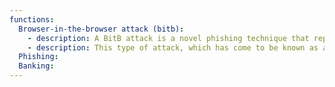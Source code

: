 ```yaml
---
functions:
  Browser-in-the-browser attack (bitb):
    - description: A BitB attack is a novel phishing technique that replicates pop-up windows used for SSO in an effort to steal login credentials.
    - description: This type of attack, which has come to be known as a “browser-in-the-browser” attack was described by an infosec researcher and pentester going by the handle mr.d0x. He noticed that modern means of creating websites (HTML, CSS, and JavaScript tools) have become so advanced they can display practically anything on the page: from fields of any color or shape, to animation that imitates the moving components of the interface. This means that a phisher can also use them to simulate a full-fledged page from a different service inside their own website.
  Phishing:
  Banking:
---
```

